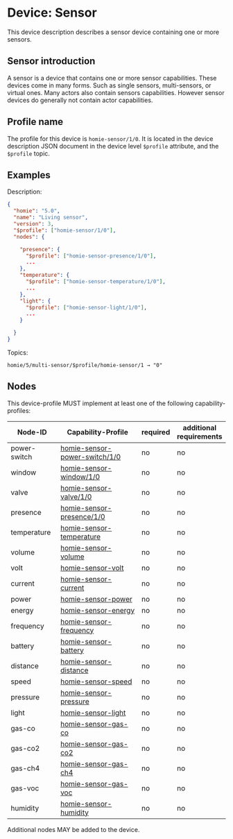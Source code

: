 # Device: Sensor

This device description describes a sensor device containing one or more sensors.

## Sensor introduction

A sensor is a device that contains one or more sensor capabilities. These devices come in many forms. Such as single sensors, multi-sensors, or virtual ones. Many actors also contain sensors capabilities. However sensor devices do generally not contain actor capabilities.

## Profile name

The profile for this device is `homie-sensor/1/0`. It is located in the device description JSON document in the device level `$profile` attribute, and the `$profile` topic.

## Examples

Description:

```json
{
  "homie": "5.0",
  "name": "Living sensor",
  "version": 3,
  "$profile": ["homie-sensor/1/0"],
  "nodes": {

    "presence": {
      "$profile": ["homie-sensor-presence/1/0"],
      ...
    },
    "temperature": {
      "$profile": ["homie-sensor-temperature/1/0"],
      ...
    },
    "light": {
      "$profile": ["homie-sensor-light/1/0"],
      ...
    }

  }
}
```

Topics:

```
homie/5/multi-sensor/$profile/homie-sensor/1 → "0"
```

## Nodes

This device-profile MUST implement at least one of the following capability-profiles:

Node-ID | Capability-Profile | required | additional<br/>requirements
-|-|-|-
power-switch|[homie-sensor-power-switch/1/0](cap-sensors-binary.md#homie-sensor-power-switch10) | no | no
window      |[homie-sensor-window/1/0](cap-sensors-binary.md#homie-sensor-window10) | no | no
valve       |[homie-sensor-valve/1/0](cap-sensors-binary.md#homie-sensor-valve10) | no | no
presence    |[homie-sensor-presence/1/0](cap-sensors-binary.md#homie-sensor-presence10) | no | no
temperature |[homie-sensor-temperature](cap-sensors-numeric.md#homie-sensor-temperature10) | no | no
volume      |[homie-sensor-volume](cap-sensors-numeric.md#homie-sensor-volume10) | no | no
volt        |[homie-sensor-volt](cap-sensors-numeric.md#homie-sensor-volt10) | no | no
current     |[homie-sensor-current](cap-sensors-numeric.md#homie-sensor-current10) | no | no
power       |[homie-sensor-power](cap-sensors-numeric.md#homie-sensor-power10) | no | no
energy      |[homie-sensor-energy](cap-sensors-numeric.md#homie-sensor-energy10) | no | no
frequency   |[homie-sensor-frequency](cap-sensors-numeric.md#homie-sensor-frequency10) | no | no
battery     |[homie-sensor-battery](cap-sensors-numeric.md#homie-sensor-battery10) | no | no
distance    |[homie-sensor-distance](cap-sensors-numeric.md#homie-sensor-distance10) | no | no
speed       |[homie-sensor-speed](cap-sensors-numeric.md#homie-sensor-speed10) | no | no
pressure    |[homie-sensor-pressure](cap-sensors-numeric.md#homie-sensor-pressure10) | no | no
light       |[homie-sensor-light](cap-sensors-numeric.md#homie-sensor-light10) | no | no
gas-co      |[homie-sensor-gas-co](cap-sensors-numeric.md#homie-sensor-gas-co10) | no | no
gas-co2     |[homie-sensor-gas-co2](cap-sensors-numeric.md#homie-sensor-gas-co210) | no | no
gas-ch4     |[homie-sensor-gas-ch4](cap-sensors-numeric.md#homie-sensor-gas-ch410) | no | no
gas-voc     |[homie-sensor-gas-voc](cap-sensors-numeric.md#homie-sensor-gas-voc10) | no | no
humidity    |[homie-sensor-humidity](cap-sensors-numeric.md#homie-sensor-humidity10) | no | no

Additional nodes MAY be added to the device.

